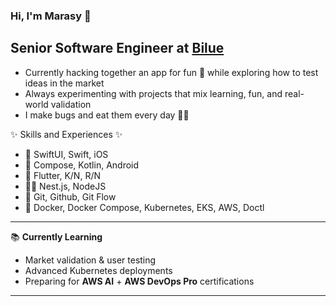 <!--
**hipporasy/hipporasy** is a ✨ _special_ ✨ repository because its `README.md` (this file) appears on your GitHub profile.

Here are some ideas to get you started:

- 🔭 I’m currently working on ...
- 🌱 I’m currently learning ...
- 👯 I’m looking to collaborate on ...
- 🤔 I’m looking for help with ...
- 💬 Ask me about ...
- 📫 How to reach me: ...
- 😄 Pronouns: ...
- ⚡ Fun fact: ...
-->

### Hi, I'm Marasy 👋

## Senior Software Engineer at [Bilue](https://bilue.com.au)

- Currently hacking together an app for fun 🚀 while exploring how to test ideas in the market  
- Always experimenting with projects that mix learning, fun, and real-world validation  
- I make bugs and eat them every day 🐛🍴  


✨ Skills and Experiences ✨

-  SwiftUI, Swift, iOS
- 🤖 Compose, Kotlin, Android
- 📱 Flutter, K/N, R/N
- 👨‍💻 Nest.js, NodeJS
- 🙈 Git, Github, Git Flow
- 🐳 Docker, Docker Compose, Kubernetes, EKS, AWS, Doctl

---

📚 **Currently Learning**  
- Market validation & user testing  
- Advanced Kubernetes deployments  
- Preparing for **AWS AI** + **AWS DevOps Pro** certifications  

---
